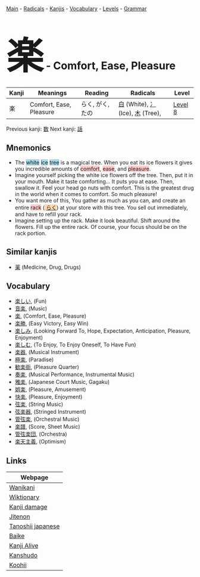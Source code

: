 <style> bigfont {font-size: 100px}</style>
[Main](../README.md) -
[Radicals](../radicals.md) -
[Kanjis](../kanjis.md) -
[Vocabulary](../vocabulary.md) -
[Levels](../levels.md) -
[Grammar](../grammar.md)
# <bigfont> 楽</bigfont> - Comfort, Ease, Pleasure 

| Kanji | Meanings | Reading | Radicals | Level |
| --- | --- | --- | --- | --- |
| 楽 | Comfort, Ease, Pleasure | らく, がく, たの | [白](../radicals/白.md) (White), [冫](../radicals/冫.md) (Ice), [木](../radicals/木.md) (Tree),  | [Level 8](../levels/wk_level8.md) |

Previous kanji: [数](数.md) Next kanji: [話](話.md) 

## Mnemonics
 * The <span style="background-color:#ADD8E6"> white</span> <span style="background-color:#ADD8E6"> ice</span> <span style="background-color:#ADD8E6"> tree</span> is a magical tree. When you eat its ice flowers it gives you incredible amounts of <span style="background-color:#ffcccb"> comfort</span>, <span style="background-color:#ffcccb"> ease</span>, and <span style="background-color:#ffcccb"> pleasure</span>.
* Imagine yourself picking the white ice flowers off the tree. Then, put it in your mouth. Make it taste comforting... It puts you at ease. Then, swallow it. Feel your head go nuts with comfort. This is the greatest drug in the world when it comes to comfort. So much pleasure!
* You want more of this, You gather as much as you can, and create an entire <span style="background-color:#ffcccb"> rack</span> (<span style="background-color:#fed8b1"> [らく](https://jisho.org/search/らく)</span>) at your store with this tree. You sell out immediately, and have to refill your rack.
* Imagine setting up the rack. Make it look beautiful. Shift around the flowers. Fill up the entire rack. Of course, your focus should be on the rack portion.


## Similar kanjis
 * [薬](薬.md) (Medicine, Drug, Drugs)


## Vocabulary
 * [楽しい](../vocabulary/楽.md), (Fun)
* [音楽](../vocabulary/楽.md), (Music)
* [楽](../vocabulary/楽.md), (Comfort, Ease, Pleasure)
* [楽勝](../vocabulary/楽.md), (Easy Victory, Easy Win)
* [楽しみ](../vocabulary/楽.md), (Looking Forward To, Hope, Expectation, Anticipation, Pleasure, Enjoyment)
* [楽しむ](../vocabulary/楽.md), (To Enjoy, To Enjoy Oneself, To Have Fun)
* [楽器](../vocabulary/楽.md), (Musical Instrument)
* [極楽](../vocabulary/楽.md), (Paradise)
* [歓楽街](../vocabulary/楽.md), (Pleasure Quarter)
* [奏楽](../vocabulary/楽.md), (Musical Performance, Instrumental Music)
* [雅楽](../vocabulary/楽.md), (Japanese Court Music, Gagaku)
* [娯楽](../vocabulary/楽.md), (Pleasure, Amusement)
* [快楽](../vocabulary/楽.md), (Pleasure, Enjoyment)
* [弦楽](../vocabulary/楽.md), (String Music)
* [弦楽器](../vocabulary/楽.md), (Stringed Instrument)
* [管弦楽](../vocabulary/楽.md), (Orchestral Music)
* [楽譜](../vocabulary/楽.md), (Score, Sheet Music)
* [管弦楽団](../vocabulary/楽.md), (Orchestra)
* [楽天主義](../vocabulary/楽.md), (Optimism)



## Links 

| Webpage |
| --- |
| [Wanikani          ](https://www.wanikani.com/kanji/楽) |
| [Wiktionary        ](https://en.wiktionary.org/wiki/楽) |
| [Kanji damage      ](http://www.kanjidamage.com/kanji/search?utf8=✓&q=楽) |
| [Jitenon           ](https://jitenon.com/kanji/楽) |
| [Tanoshii japanese ](https://www.tanoshiijapanese.com/dictionary/kanji.cfm?k=楽) |
| [Baike             ](https://baike.baidu.com/item/楽) |
| [Kanji Alive       ](https://app.kanjialive.com/楽) |
| [Kanshudo          ](https://www.kanshudo.com/searchmn?q=楽) |
| [Koohii            ](https://kanji.koohii.com/study/kanji/楽) |
